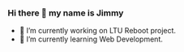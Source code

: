 ### Hi there 👋 my name is Jimmy

- 🔭 I’m currently working on LTU Reboot project.
- 🌱 I’m currently learning Web Development.
